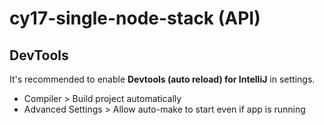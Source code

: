 # cy17-single-node-stack (API)

## DevTools

It's recommended to enable **Devtools (auto reload) for IntelliJ** in settings.

- Compiler > Build project automatically
- Advanced Settings > Allow auto-make to start even if app is running
